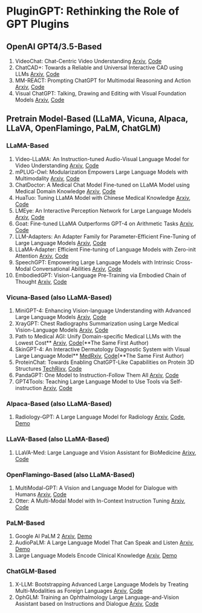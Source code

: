 # PluginGPT: Rethinking the Role of GPT Plugins

## OpenAI GPT4/3.5-Based
1. VideoChat: Chat-Centric Video Understanding [Arxiv](https://arxiv.org/abs/2305.06355), [Code](https://github.com/OpenGVLab/Ask-Anything)
2. ChatCAD+: Towards a Reliable and Universal Interactive CAD using LLMs [Arxiv](https://arxiv.org/abs/2305.15964), [Code](https://github.com/zhaozh10/ChatCAD)
3. MM-REACT: Prompting ChatGPT for Multimodal Reasoning and Action [Arxiv](https://arxiv.org/abs/2303.11381), [Code](https://github.com/microsoft/MM-REACT)
4. Visual ChatGPT: Talking, Drawing and Editing with Visual Foundation Models [Arxiv](https://arxiv.org/abs/2303.04671), [Code](https://github.com/microsoft/TaskMatrix)
## Pretrain Model-Based (LLaMA, Vicuna, Alpaca, LLaVA, OpenFlamingo, PaLM, ChatGLM)
### LLaMA-Based
1. Video-LLaMA: An Instruction-tuned Audio-Visual Language Model for Video Understanding [Arxiv](https://arxiv.org/abs/2306.02858), [Code](https://github.com/DAMO-NLP-SG/Video-LLaMA)
2. mPLUG-Owl: Modularization Empowers Large Language Models with Multimodality [Arxiv](https://arxiv.org/abs/2304.14178), [Code](https://github.com/x-plug/mplug-owl)
3. ChatDoctor: A Medical Chat Model Fine-tuned on LLaMA Model using Medical Domain Knowledge [Arxiv](https://arxiv.org/abs/2303.14070), [Code](https://github.com/Kent0n-Li/ChatDoctor)
4. HuaTuo: Tuning LLaMA Model with Chinese Medical Knowledge [Arxiv](https://arxiv.org/abs/2304.06975), [Code](https://github.com/scir-hi/huatuo-llama-med-chinese)
5. LMEye: An Interactive Perception Network for Large Language Models [Arxiv](https://arxiv.org/abs/2305.03701), [Code](https://github.com/YunxinLi/LingCloud)
6. Goat: Fine-tuned LLaMA Outperforms GPT-4 on Arithmetic Tasks [Arxiv](https://arxiv.org/abs/2305.14201), [Code](https://github.com/liutiedong/goat)
7. LLM-Adapters: An Adapter Family for Parameter-Efficient Fine-Tuning of Large Language Models [Arxiv](https://arxiv.org/abs/2304.01933), [Code](https://github.com/AGI-Edgerunners/LLM-Adapters)
8. LLaMA-Adapter: Efficient Fine-tuning of Language Models with Zero-init Attention [Arxiv](https://arxiv.org/abs/2303.16199), [Code](https://github.com/opengvlab/llama-adapter)
9. SpeechGPT: Empowering Large Language Models with Intrinsic Cross-Modal Conversational Abilities [Arxiv](https://arxiv.org/abs/2305.11000), [Code](https://github.com/0nutation/speechgpt)
10. EmbodiedGPT: Vision-Language Pre-Training via Embodied Chain of Thought [Arxiv](https://arxiv.org/abs/2305.15021), [Code](https://github.com/EmbodiedGPT/EmbodiedGPT_Pytorch)
### Vicuna-Based (also LLaMA-Based)
1. MiniGPT-4: Enhancing Vision-language Understanding with Advanced Large Language Models [Arxiv](https://arxiv.org/abs/2304.10592), [Code](https://github.com/vision-cair/minigpt-4)
2. XrayGPT: Chest Radiographs Summarization using Large Medical Vision-Language Models [Arxiv](https://arxiv.org/abs/2306.07971), [Code](https://github.com/mbzuai-oryx/XrayGPT)
3. Path to Medical AGI: Unify Domain-specific Medical LLMs with the Lowest Cost** [Arxiv](https://arxiv.org/abs/2306.10765), [Code](https://github.com/JoshuaChou2018/MedAGI)(**The Same First Author)
4. SkinGPT-4: An Interactive Dermatology Diagnostic System with Visual Large Language Model** [MedRxiv](https://www.medrxiv.org/content/10.1101/2023.06.10.23291127v1), [Code](https://github.com/JoshuaChou2018/SkinGPT-4)(**The Same First Author)
6. ProteinChat: Towards Enabling ChatGPT-Like Capabilities on Protein 3D Structures [TechRixv](https://www.techrxiv.org/articles/preprint/ProteinChat_Towards_Achieving_ChatGPT-Like_Functionalities_on_Protein_3D_Structures/23120606), [Code](https://github.com/UCSD-AI4H/proteinchat)
7. PandaGPT: One Model to Instruction-Follow Them All [Arxiv](https://arxiv.org/abs/2305.16355), [Code](https://github.com/yxuansu/PandaGPT)
8. GPT4Tools: Teaching Large Language Model to Use Tools via Self-instruction [Arxiv](https://arxiv.org/abs/2305.18752), [Code](https://github.com/StevenGrove/GPT4Tools)
### Alpaca-Based (also LLaMA-Based)
1. Radiology-GPT: A Large Language Model for Radiology  [Arxiv](https://arxiv.org/pdf/2306.08666.pdf),  [Code](https://github.com/zl-liu/Radiology-GPT), [Demo](https://huggingface.co/spaces/allen-eric/radiology-gpt)
### LLaVA-Based (also LLaMA-Based)
1. LLaVA-Med: Large Language and Vision Assistant for BioMedicine [Arixv](https://arxiv.org/abs/2306.00890), [Code](https://github.com/microsoft/LLaVA-Med)
### OpenFlamingo-Based (also LLaMA-Based)
1. MultiModal-GPT: A Vision and Language Model for Dialogue with Humans [Arxiv](https://arxiv.org/abs/2305.04790), [Code](https://github.com/open-mmlab/Multimodal-GPT)
2. Otter: A Multi-Modal Model with In-Context Instruction Tuning [Arxiv](https://arxiv.org/abs/2305.03726), [Code](https://github.com/Luodian/otter)
### PaLM-Based
1. Google AI PaLM 2 [Arxiv](https://arxiv.org/abs/2305.10403), [Demo](https://ai.google/discover/palm2)
2. AudioPaLM: A Large Language Model That Can Speak and Listen [Arxiv](https://arxiv.org/abs/2306.12925v1), [Demo](https://google-research.github.io/seanet/audiopalm/examples/)
3. Large Language Models Encode Clinical Knowledge [Arxiv](https://arxiv.org/abs/2212.13138), [Demo](https://sites.research.google/med-palm/)
### ChatGLM-Based
1. X-LLM: Bootstrapping Advanced Large Language Models by Treating Multi-Modalities as Foreign Languages [Arxiv](https://arxiv.org/abs/2305.04160), [Code](https://github.com/phellonchen/X-LLM)
2. OphGLM: Training an Ophthalmology Large Language-and-Vision Assistant based on Instructions and Dialogue [Arxiv](https://arxiv.org/abs/2306.12174), [Code](https://github.com/ML-AILab/OphGLM)
